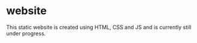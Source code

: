# website

This static website is created using HTML, CSS and JS and is currently still under progress.
